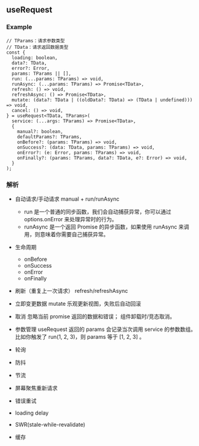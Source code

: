 ## useRequest

### Example

```tsx
// TParams：请求参数类型
// TData：请求返回数据类型
const {
  loading: boolean,
  data?: TData,
  error?: Error,
  params: TParams || [],
  run: (...params: TParams) => void,
  runAsync: (...params: TParams) => Promise<TData>,
  refresh: () => void,
  refreshAsync: () => Promise<TData>,
  mutate: (data?: TData | ((oldData?: TData) => (TData | undefined))) => void,
  cancel: () => void,
} = useRequest<TData, TParams>(
  service: (...args: TParams) => Promise<TData>,
  {
    manual?: boolean,
    defaultParams?: TParams,
    onBefore?: (params: TParams) => void,
    onSuccess?: (data: TData, params: TParams) => void,
    onError?: (e: Error, params: TParams) => void,
    onFinally?: (params: TParams, data?: TData, e?: Error) => void,
  }
);
```

### 解析

- 自动请求/手动请求
  manual + run/runAsync

  - run 是一个普通的同步函数，我们会自动捕获异常，你可以通过 options.onError 来处理异常时的行为。
  - runAsync 是一个返回 Promise 的异步函数，如果使用 runAsync 来调用，则意味着你需要自己捕获异常。

- 生命周期

  - onBefore
  - onSuccess
  - onError
  - onFinally

- 刷新（重复上一次请求）
  refresh/refreshAsync

- 立即变更数据
  mutate 乐观更新视图，失败后自动回滚

- 取消
  忽略当前 promise 返回的数据和错误；
  组件卸载时/竞态取消。

- 参数管理
  useRequest 返回的 params 会记录当次调用 service 的参数数组。比如你触发了 run(1, 2, 3)，则 params 等于 [1, 2, 3] 。

- 轮询

- 防抖
- 节流
- 屏幕聚焦重新请求
- 错误重试
- loading delay
- SWR(stale-while-revalidate)
- 缓存
